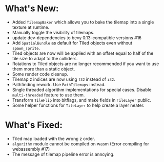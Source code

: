 # What's New:

- Added `TilemapBaker` which allows you to bake the tilemap into a single texture at runtime.
- Manually toggle the visibility of tilemaps.
- update dev-dependencies to bevy 0.13-compatible versions #16 
- Add `SpatialBundle` as default for Tiled objects even without `spawn_sprite`.
- Tiled objects are now will be applied with an offset equal to half of the tile size to adapt to the colliders.
- Rotations to Tiled objects are no longer recommended if you want to use them more than a static object.
- Some render code cleanup.
- Tilemap z indices are now using `f32` instead of `i32`.
- Pathfinding rework. Use `PathTilemaps` instead.
- Single threaded algorithm implementations for special cases. Disable `multi-threaded` feature to use them.
- Transform `TileFlip` into bitflags, and make fields in `TileLayer` public.
- Some helper functions for `TileLayer` to help create a layer neater.

# What's Fixed:

- Tiled map loaded with the wrong z order.
- `algorithm` module cannot be compiled on wasm (Error compiling for webassembly #17)
- The message of tilemap pipeline error is annoying.
